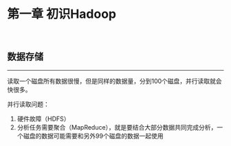 # 第一章 初识Hadoop
<br>

## 数据存储
---

读取一个磁盘所有数据很慢，但是同样的数据量，分到100个磁盘，并行读取就会快很多。

并行读取问题：

1. 硬件故障（HDFS）
2. 分析任务需要聚合（MapReduce），就是要结合大部分数据共同完成分析，一个磁盘的数据可能需要和另外99个磁盘的数据一起使用



